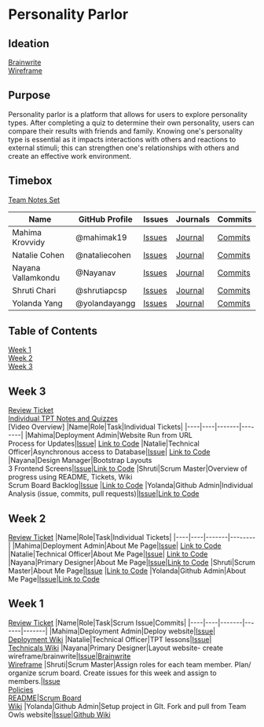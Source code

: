 # Personality Parlor

## Ideation
[Brainwrite](https://github.com/yolandayangg/n224p4-beans/wiki/Brainwrite) <br>
[Wireframe](https://github.com/yolandayangg/n224p4-beans/wiki/Wireframe)

## Purpose
Personality parlor is a platform that allows for users to explore personality types. After completing a quiz to determine their own personality, users can compare their results with friends and family. Knowing one's personality type is essential as it impacts interactions with others and reactions to external stimuli; this can strengthen one's relationships with others and create an effective work environment. 

## Timebox
[Team Notes Set](https://drive.google.com/drive/folders/1OO_uDmH_A1tTisIU9VoWnIfKt1gEUctu?usp=sharing)

|Name|GitHub Profile|Issues|Journals|Commits|
|--------|---------|-------|-------|-------|
|Mahima Krovvidy|@mahimak19|[Issues](https://github.com/yolandayangg/n224p4-beans/issues?q=is%3Aopen+is%3Aissue+author%3Ashrutiapcsp+assignee%3Amahimak19)|[Journal](https://docs.google.com/document/d/1u8SX84sg8QsT7gzVuCX_T-uksLZDLLriqrIEiLrn0aw/edit?usp=sharing)|[Commits](https://github.com/yolandayangg/n224p4-beans/commits?author=mahimak19)|
|Natalie Cohen|@nataliecohen|[Issues](https://github.com/yolandayangg/n224p4-beans/issues?q=is%3Aopen+is%3Aissue+author%3Ashrutiapcsp+assignee%3Anataliecohen)|[Journal](https://docs.google.com/document/d/1u8SX84sg8QsT7gzVuCX_T-uksLZDLLriqrIEiLrn0aw/edit?usp=sharing)|[Commits](https://github.com/yolandayangg/n224p4-beans/commits?author=nataliecohen)
|Nayana Vallamkondu|@Nayanav|[Issues](https://github.com/yolandayangg/n224p4-beans/issues?q=is%3Aopen+is%3Aissue+author%3Ashrutiapcsp+assignee%3ANayanav)|[Journal](https://docs.google.com/document/d/1u8SX84sg8QsT7gzVuCX_T-uksLZDLLriqrIEiLrn0aw/edit?usp=sharing)|[Commits](https://github.com/yolandayangg/n224p4-beans/commits?author=Nayanav)|
|Shruti Chari|@shrutiapcsp|[Issues](https://github.com/yolandayangg/n224p4-beans/issues?q=is%3Aopen+is%3Aissue+author%3Ashrutiapcsp+assignee%3Ashrutiapcsp)|[Journal](https://docs.google.com/document/d/1iePZMHrLpCaCBdit59z2DYMRZPzylpTn6LDC4NgAFto/edit?usp=sharing)|[Commits](https://github.com/yolandayangg/n224p4-beans/commits?author=shrutiapcsp)|
|Yolanda Yang|@yolandayangg|[Issues](https://github.com/yolandayangg/n224p4-beans/issues?q=is%3Aopen+is%3Aissue+author%3Ashrutiapcsp+assignee%3Ayolandayangg)|[Journal](https://docs.google.com/document/d/1iePZMHrLpCaCBdit59z2DYMRZPzylpTn6LDC4NgAFto/edit?usp=sharing)|[Commits](https://github.com/yolandayangg/n224p4-beans/commits?author=yolandayangg)|

## Table of Contents
[Week 1](https://github.com/yolandayangg/n224p4-beans#week-1) <br>
[Week 2](https://github.com/yolandayangg/n224p4-beans#week-2) <br>
[Week 3](https://github.com/yolandayangg/n224p4-beans#week-3)

## Week 3
[Review Ticket](https://github.com/yolandayangg/n224p4-beans/issues/14) <br>
[Individual TPT Notes and Quizzes](https://github.com/yolandayangg/n224p4-beans/issues/22) <br>
[Video Overview]
|Name|Role|Task|Individual Tickets|
|----|----|-------|--------|
|Mahima|Deployment Admin|Website Run from URL <br> Process for Updates|[Issue](https://github.com/yolandayangg/n224p4-beans/issues/7)| [Link to Code](https://github.com/yolandayangg/n224p4-beans/wiki/Deployment-Guide)
|Natalie|Technical Officer|Asynchronous access to Database|[Issue](https://github.com/yolandayangg/n224p4-beans/issues/8)| [Link to Code](https://github.com/yolandayangg/n224p4-beans/wiki/Technicals)
|Nayana|Design Manager|Bootstrap Layouts <br> 3 Frontend Screens|[Issue](https://github.com/yolandayangg/n224p4-beans/issues/4)|[Link to Code](https://github.com/yolandayangg/n224p4-beans/wiki/Brainwrite)
|Shruti|Scrum Master|Overview of progress using README, Tickets, Wiki <br> Scrum Board Backlog|[Issue](https://github.com/yolandayangg/n224p4-beans/issues/6) |[Link to Code](https://github.com/yolandayangg/n224p4-beans/projects/1)
|Yolanda|Github Admin|Individual Analysis (issue, commits, pull requests)|[Issue](https://github.com/yolandayangg/n224p4-beans/issues/5)|[Link to Code](https://github.com/yolandayangg/n224p4-beans/wiki/BOF-Github-Admins-policy-document:)

## Week 2
[Review Ticket](https://github.com/yolandayangg/n224p4-beans/issues/13)
|Name|Role|Task|Individual Tickets|
|----|----|-------|--------|
|Mahima|Deployment Admin|About Me Page|[Issue](https://github.com/yolandayangg/n224p4-beans/issues/7)| [Link to Code](https://github.com/yolandayangg/n224p4-beans/wiki/Deployment-Guide)
|Natalie|Technical Officer|About Me Page|[Issue](https://github.com/yolandayangg/n224p4-beans/issues/8)| [Link to Code](https://github.com/yolandayangg/n224p4-beans/wiki/Technicals)
|Nayana|Primary Designer|About Me Page|[Issue](https://github.com/yolandayangg/n224p4-beans/issues/4)|[Link to Code](https://github.com/yolandayangg/n224p4-beans/wiki/Brainwrite) 
|Shruti|Scrum Master|About Me Page|[Issue](https://github.com/yolandayangg/n224p4-beans/issues/6) |[Link to Code](https://github.com/yolandayangg/n224p4-beans/projects/1)
|Yolanda|Github Admin|About Me Page|[Issue](https://github.com/yolandayangg/n224p4-beans/issues/5)|[Link to Code](https://github.com/yolandayangg/n224p4-beans/wiki/BOF-Github-Admins-policy-document:)

## Week 1
[Review Ticket](https://github.com/yolandayangg/n224p4-beans/issues/9)
|Name|Role|Task|Scrum Issue|Commits|
|----|----|-------|-------|-------|
|Mahima|Deployment Admin|Deploy website|[Issue](https://github.com/yolandayangg/n224p4-beans/issues/7)| [Deployment Wiki](https://github.com/yolandayangg/n224p4-beans/wiki/Deployment-Guide)
|Natalie|Technical Officer|TPT lessons|[Issue](https://github.com/yolandayangg/n224p4-beans/issues/8)| <br> [Technicals Wiki](https://github.com/yolandayangg/n224p4-beans/wiki/Technicals) 
|Nayana|Primary Designer|Layout website- create wireframe/brainwrite|[Issue](https://github.com/yolandayangg/n224p4-beans/issues/4)|[Brainwrite](https://github.com/yolandayangg/n224p4-beans/wiki/Brainwrite) <br> [Wireframe](https://github.com/yolandayangg/n224p4-beans/wiki/Wireframe)
|Shruti|Scrum Master|Assign roles for each team member. Plan/ organize scrum board. Create issues for this week and assign to members.|[Issue](https://github.com/yolandayangg/n224p4-beans/issues/6) <br> [Policies](https://github.com/yolandayangg/n224p4-beans/issues/1) <br> [README](https://github.com/yolandayangg/n224p4-beans/issues/2)|[Scrum Board](https://github.com/yolandayangg/n224p4-beans/projects/1) <br> [Wiki](https://github.com/yolandayangg/n224p4-beans/wiki/Policies-for-Issues)
|Yolanda|Github Admin|Setup project in GIt. Fork and pull from Team Owls website|[Issue](https://github.com/yolandayangg/n224p4-beans/issues/5)|[Github Wiki](https://github.com/yolandayangg/n224p4-beans/wiki/BOF-Github-Admins-policy-document:)

